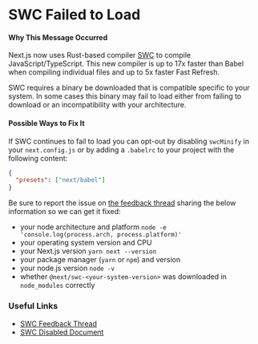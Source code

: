 # SWC Failed to Load

#### Why This Message Occurred

Next.js now uses Rust-based compiler [SWC](https://swc.rs/) to compile JavaScript/TypeScript. This new compiler is up to 17x faster than Babel when compiling individual files and up to 5x faster Fast Refresh.

SWC requires a binary be downloaded that is compatible specific to your system. In some cases this binary may fail to load either from failing to download or an incompatibility with your architecture.

#### Possible Ways to Fix It

If SWC continues to fail to load you can opt-out by disabling `swcMinify` in your `next.config.js` or by adding a `.babelrc` to your project with the following content:

```json
{
  "presets": ["next/babel"]
}
```

Be sure to report the issue on [the feedback thread](https://github.com/vercel/next.js/discussions/30174) sharing the below information so we can get it fixed:

- your node architecture and platform `node -e 'console.log(process.arch, process.platform)'`
- your operating system version and CPU
- your Next.js version `yarn next --version`
- your package manager (`yarn` or `npm`) and version
- your node.js version `node -v`
- whether `@next/swc-<your-system-version>` was downloaded in `node_modules` correctly

### Useful Links

- [SWC Feedback Thread](https://github.com/vercel/next.js/discussions/30174)
- [SWC Disabled Document](https://nextjs.org/docs/messages/swc-disabled)
